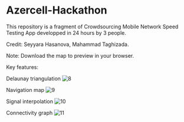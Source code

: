 # Azercell-Hackathon

This repository is a fragment of Crowdsourcing Mobile Network Speed Testing App developped in 24 hours by 3 people.

Credit: Seyyara Hasanova, Mahammad Taghizada.

Note: Download the map to preview in your browser.

Key features:

Delaunay triangulation
![8](https://github.com/user-attachments/assets/e84f8255-811e-4980-aacd-2624b26b42e0)

Navigation map
![9](https://github.com/user-attachments/assets/b52ad223-837f-453b-9fb6-6a8c3ce09051)

Signal interpolation
![10](https://github.com/user-attachments/assets/634eef5c-69f5-413c-9a2a-a0dbf80ee1d6)

Connectivity graph
![11](https://github.com/user-attachments/assets/efadff43-d5a8-4666-a2e6-777de4fa7b17)
